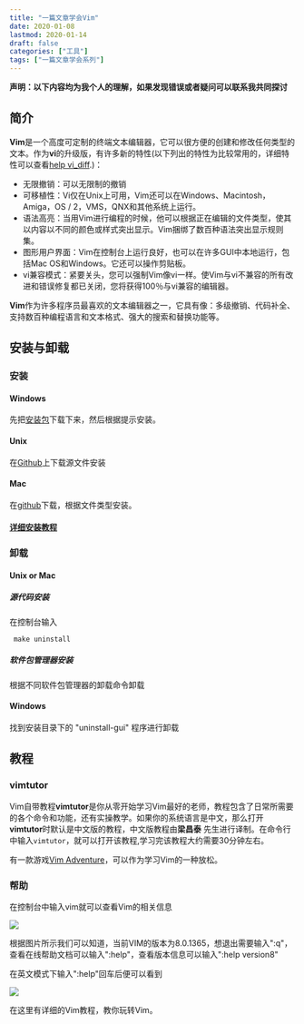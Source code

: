 ```yaml
---
title: "一篇文章学会Vim"
date: 2020-01-08
lastmod: 2020-01-14
draft: false
categories: ["工具"] 
tags: ["一篇文章学会系列"]
---
```


**声明：以下内容均为我个人的理解，如果发现错误或者疑问可以联系我共同探讨**

## 简介

**Vim**是一个高度可定制的终端文本编辑器，它可以很方便的创建和修改任何类型的文本。作为**vi**的升级版，有许多新的特性(以下列出的特性为比较常用的，详细特性可以查看[help vi_diff](http://vimdoc.sourceforge.net/cgi-bin/vim2html2.pl?page=vi_diff.txt#vi_diff.txt).)：

- 无限撤销：可以无限制的撤销
- 可移植性：Vi仅在Unix上可用，Vim还可以在Windows、Macintosh，Amiga，OS / 2，VMS，QNX和其他系统上运行。
- 语法高亮：当用Vim进行编程的时候，他可以根据正在编辑的文件类型，使其以内容以不同的颜色或样式突出显示。Vim捆绑了数百种语法突出显示规则集。
- 图形用户界面：Vim在控制台上运行良好，也可以在许多GUI中本地运行，包括Mac OS和Windows。它还可以操作剪贴板。
- vi兼容模式：紧要关头，您可以强制Vim像vi一样。使Vim与vi不兼容的所有改进和错误修复都已关闭，您将获得100％与vi兼容的编辑器。

**Vim**作为许多程序员最喜欢的文本编辑器之一，它具有像：多级撤销、代码补全、支持数百种编程语言和文本格式、强大的搜索和替换功能等。

## 安装与卸载

### 安装

#### Windows

先把[安装包](https://www.vim.org/download.php)下载下来，然后根据提示安装。

#### Unix

在[Github](https://github.com/vim/vim/releases)上下载源文件安装

#### Mac

在[github](https://www.vim.org/download.php)下载，根据文件类型安装。

#### [详细安装教程](https://www.vim.org/download.php#unix)

### 卸载

#### Unix or Mac

##### 源代码安装

在控制台输入 

```
 make uninstall
```

##### 软件包管理器安装

根据不同软件包管理器的卸载命令卸载

#### Windows

找到安装目录下的 "uninstall-gui" 程序进行卸载

## 教程

### **vimtutor**

Vim自带教程**vimtutor**是你从零开始学习Vim最好的老师，教程包含了日常所需要的各个命令和功能，还有实操教学。如果你的系统语言是中文，那么打开**vimtutor**时默认是中文版的教程，中文版教程由**梁昌泰** 先生进行译制。在命令行中输入`vimtutor`，就可以打开该教程,学习完该教程大约需要30分钟左右。

有一款游戏[Vim Adventure](http://vim-adventures.com/)，可以作为学习Vim的一种放松。

### 帮助

在控制台中输入vim就可以查看Vim的相关信息

![](https://tvax2.sinaimg.cn/large/006lmzsGgy1gaq8qqqumnj30va0iotag.jpg)

根据图片所示我们可以知道，当前VIM的版本为8.0.1365，想退出需要输入":q"，查看在线帮助文档可以输入":help"，查看版本信息可以输入":help version8"

在英文模式下输入":help"回车后便可以看到

![](https://tva4.sinaimg.cn/large/006lmzsGgy1gaq90e91hcj30vc0iu43p.jpg)

在这里有详细的Vim教程，教你玩转Vim。
